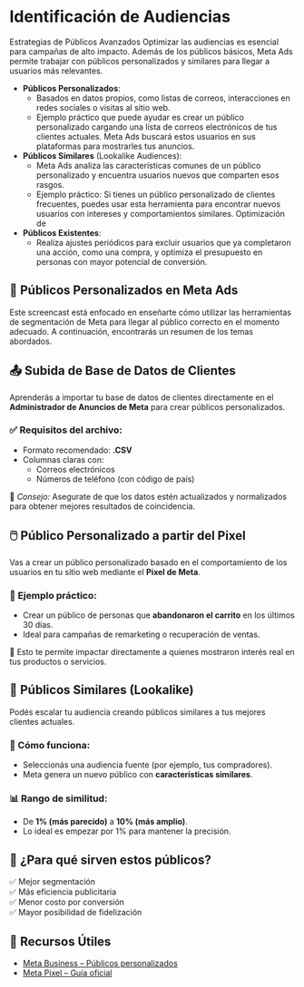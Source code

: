 # Identificación de Audiencias
Estrategias de Públicos Avanzados Optimizar las audiencias es esencial para campañas de alto impacto. Además de los públicos básicos, Meta Ads permite trabajar con públicos personalizados y similares para llegar a usuarios más relevantes.

- **Públicos Personalizados**: 
    - Basados en datos propios, como listas de correos, interacciones en redes sociales o visitas al sitio web.
    - Ejemplo práctico que puede ayudar es crear un público personalizado cargando una lista de correos electrónicos de tus clientes actuales. Meta Ads buscará estos usuarios en sus plataformas para mostrarles tus anuncios. 
- **Públicos Similares** (Lookalike Audiences): 
    - Meta Ads analiza las características comunes de un público personalizado y encuentra usuarios nuevos que comparten esos rasgos. 
    - Ejemplo práctico: Si tienes un público personalizado de clientes frecuentes, puedes usar esta herramienta para encontrar nuevos usuarios con intereses y comportamientos similares. Optimización de 
- **Públicos Existentes**: 
    - Realiza ajustes periódicos para excluir usuarios que ya completaron una acción, como una compra, y optimiza el presupuesto en personas con mayor potencial de conversión.

## 🧠 Públicos Personalizados en Meta Ads

Este screencast está enfocado en enseñarte cómo utilizar las herramientas de segmentación de Meta para llegar al público correcto en el momento adecuado. A continuación, encontrarás un resumen de los temas abordados.

## 📤 Subida de Base de Datos de Clientes

Aprenderás a importar tu base de datos de clientes directamente en el **Administrador de Anuncios de Meta** para crear públicos personalizados.

### ✅ Requisitos del archivo:
- Formato recomendado: **.CSV**
- Columnas claras con:
  - Correos electrónicos
  - Números de teléfono (con código de país)

📌 *Consejo:* Asegurate de que los datos estén actualizados y normalizados para obtener mejores resultados de coincidencia.

## 🖱️ Público Personalizado a partir del Pixel

Vas a crear un público personalizado basado en el comportamiento de los usuarios en tu sitio web mediante el **Pixel de Meta**.

### 📌 Ejemplo práctico:
- Crear un público de personas que **abandonaron el carrito** en los últimos 30 días.
- Ideal para campañas de remarketing o recuperación de ventas.

🎯 Esto te permite impactar directamente a quienes mostraron interés real en tus productos o servicios.

## 👥 Públicos Similares (Lookalike)

Podés escalar tu audiencia creando públicos similares a tus mejores clientes actuales.

### 🔧 Cómo funciona:
- Seleccionás una audiencia fuente (por ejemplo, tus compradores).
- Meta genera un nuevo público con **características similares**.

### 📊 Rango de similitud:
- De **1% (más parecido)** a **10% (más amplio)**.
- Lo ideal es empezar por 1% para mantener la precisión.

## 🚀 ¿Para qué sirven estos públicos?

✅ Mejor segmentación  
✅ Más eficiencia publicitaria  
✅ Menor costo por conversión  
✅ Mayor posibilidad de fidelización

## 📎 Recursos Útiles

- [Meta Business – Públicos personalizados](https://www.facebook.com/business/help/744354708981227)
- [Meta Pixel – Guía oficial](https://www.facebook.com/business/help/742478679120153)

